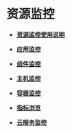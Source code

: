 # 资源监控<a name="aom_02_0048"></a>

-   **[资源监控使用说明](资源监控使用说明.md)**  

-   **[应用监控](应用监控.md)**  

-   **[组件监控](组件监控.md)**  

-   **[主机监控](主机监控.md)**  

-   **[容器监控](容器监控.md)**  

-   **[指标浏览](指标浏览.md)**  

-   **[云服务监控](云服务监控.md)**  


